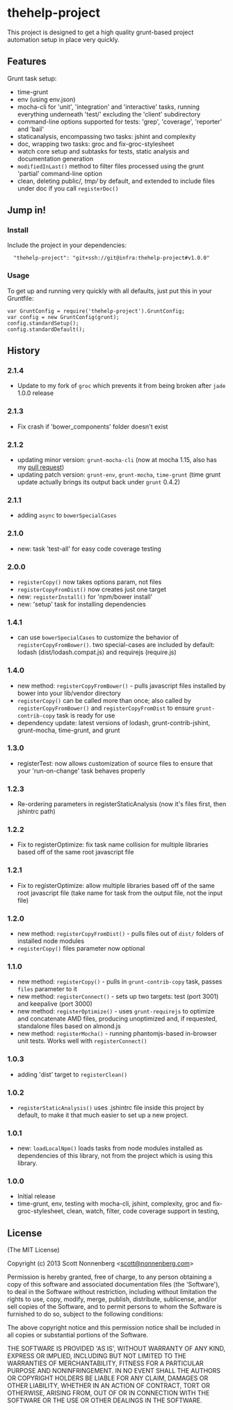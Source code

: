# thehelp-project

This project is designed to get a high quality grunt-based project automation setup in place very quickly.

## Features

Grunt task setup:

* time-grunt
* env (using env.json)
* mocha-cli for 'unit', 'integration' and 'interactive' tasks, running everything underneath 'test/<test type>' excluding the 'client' subdirectory
* command-line options supported for tests: 'grep', 'coverage', 'reporter' and 'bail'
* staticanalysis, encompassing two tasks: jshint and complexity
* doc, wrapping two tasks: groc and fix-groc-stylesheet
* watch core setup and subtasks for tests, static analysis and documentation generation
* `modifiedInLast()` method to filter files processed using the grunt 'partial' command-line option
* clean, deleting public/*, tmp/* by default, and extended to include files under doc if you call `registerDoc()`

## Jump in!

### Install

Include the project in your dependencies:

```
  "thehelp-project": "git+ssh://git@infra:thehelp-project#v1.0.0"
```

### Usage

To get up and running very quickly with all defaults, just put this in your Gruntfile:

```
var GruntConfig = require('thehelp-project').GruntConfig;
var config = new GruntConfig(grunt);
config.standardSetup();
config.standardDefault();
```

## History

### 2.1.4

* Update to my fork of `groc` which prevents it from being broken after `jade` 1.0.0 release

### 2.1.3

* Fix crash if 'bower_components' folder doesn't exist

### 2.1.2

* updating minor version: `grunt-mocha-cli` (now at mocha 1.15, also has my [pull request](https://github.com/Rowno/grunt-mocha-cli/pull/8))
* updating patch version: `grunt-env`, `grunt-mocha`, `time-grunt` (time grunt update actually brings its output back under `grunt` 0.4.2)

### 2.1.1

* adding `async` to `bowerSpecialCases`

### 2.1.0

* new: task 'test-all' for easy code coverage testing

### 2.0.0

* `registerCopy()` now takes options param, not files
* `registerCopyFromDist()` now creates just one target
* new: `registerInstall()` for 'npm/bower install'
* new: 'setup' task for installing dependencies

### 1.4.1

* can use `bowerSpecialCases` to customize the behavior of `registerCopyFromBower()`. two special-cases are included by default: lodash (dist/lodash.compat.js) and requirejs (require.js)

### 1.4.0

* new method: `registerCopyFromBower()` - pulls javascript files installed by bower into your lib/vendor directory
* `registerCopy()` can be called more than once; also called by `registerCopyFromBower()` and `registerCopyFromDist` to ensure `grunt-contrib-copy` task is ready for use
* dependency update: latest versions of lodash, grunt-contrib-jshint, grunt-mocha, time-grunt, and grunt

### 1.3.0

* registerTest: now allows customization of source files to ensure that your 'run-on-change' task behaves properly

### 1.2.3

* Re-ordering parameters in registerStaticAnalysis (now it's files first, then jshintrc path)

### 1.2.2

* Fix to registerOptimize: fix task name collision for multiple libraries based off of the same root javascript file

### 1.2.1

* Fix to registerOptimize: allow multiple libraries based off of the same root javascript file (take name for task from the output file, not the input file)

### 1.2.0

* new method: `registerCopyFromDist()` - pulls files out of `dist/` folders of installed node modules
* `registerCopy()` files parameter now optional

### 1.1.0

* new method: `registerCopy()` - pulls in `grunt-contrib-copy` task, passes `files` parameter to it
* new method: `registerConnect()` - sets up two targets: test (port 3001) and keepalive (port 3000)
* new method: `registerOptimize()` - uses `grunt-requirejs` to optimize and concatenate AMD files, producing unoptimized and, if requested, standalone files based on almond.js
* new method: `registerMocha()` - running phantomjs-based in-browser unit tests. Works well with `registerConnect()`

### 1.0.3

* adding 'dist' target to  `registerClean()`

### 1.0.2

* `registerStaticAnalysis()` uses .jshintrc file inside this project by default, to make it that much easier to set up a new project.

### 1.0.1

* new: `loadLocalNpm()` loads tasks from node modules installed as dependencies of this library, not from the project which is using this library.

### 1.0.0

* Initial release
* time-grunt, env, testing with mocha-cli, jshint, complexity, groc and fix-groc-stylesheet, clean, watch, filter, code coverage support in testing,


## License

(The MIT License)

Copyright (c) 2013 Scott Nonnenberg &lt;scott@nonnenberg.com&gt;

Permission is hereby granted, free of charge, to any person obtaining
a copy of this software and associated documentation files (the
'Software'), to deal in the Software without restriction, including
without limitation the rights to use, copy, modify, merge, publish,
distribute, sublicense, and/or sell copies of the Software, and to
permit persons to whom the Software is furnished to do so, subject to
the following conditions:

The above copyright notice and this permission notice shall be
included in all copies or substantial portions of the Software.

THE SOFTWARE IS PROVIDED 'AS IS', WITHOUT WARRANTY OF ANY KIND,
EXPRESS OR IMPLIED, INCLUDING BUT NOT LIMITED TO THE WARRANTIES OF
MERCHANTABILITY, FITNESS FOR A PARTICULAR PURPOSE AND NONINFRINGEMENT.
IN NO EVENT SHALL THE AUTHORS OR COPYRIGHT HOLDERS BE LIABLE FOR ANY
CLAIM, DAMAGES OR OTHER LIABILITY, WHETHER IN AN ACTION OF CONTRACT,
TORT OR OTHERWISE, ARISING FROM, OUT OF OR IN CONNECTION WITH THE
SOFTWARE OR THE USE OR OTHER DEALINGS IN THE SOFTWARE.
